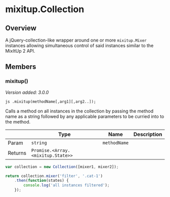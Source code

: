 # mixitup.Collection

## Overview

A jQuery-collection-like wrapper around one or more `mixitup.Mixer` instances
allowing simultaneous control of said instances similar to the MixItUp 2 API.


## Members

### <a id="mixitup.Collection#mixitup">mixitup()</a>

*Version added: 3.0.0*

`js
.mixitup(methodName[,arg1][,arg2..]);
`

Calls a method on all instances in the collection by passing the method
name as a string followed by any applicable parameters to be curried into
to the method.

|   |Type | Name | Description
|---|--- | --- | ---
|Param   |`string` | `methodName` | 
|Returns |`Promise.<Array.<mixitup.State>>` | 




```js
var collection = new Collection([mixer1, mixer2]);

return collection.mixer('filter', '.cat-1')
    .then(function(states) {
        console.log('all instances filtered');
    });
```

